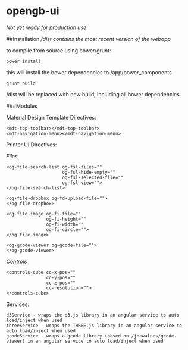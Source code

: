 # opengb-ui

_Not yet ready for production use._


##Installation
_/dist contains the most recent version of the webapp_

to compile from source using bower/grunt:

	bower install

this will install the bower dependencies to /app/bower_components
	
	grunt build

/dist will be replaced with new build, including all bower dependencies.


###Modules

Material Design Template Directives: 

    <mdt-top-toolbar></mdt-top-toolbar>
    <mdt-navigation-menu></mdt-navigation-menu>

Printer UI Directives:

_Files_

	<og-file-search-list og-fsl-files="" 
		                 og-fsl-hide-empty="" 
		                 og-fsl-selected-file=""
		                 og-fsl-view="">
	</og-file-search-list>

	<og-file-dropbox og-fd-upload-file="">
	</og-file-dropbox>

    <og-file-image og-fi-file=""  
                   og-fi-height="" 
                   og-fi-width="" 
                   og-fi-circle="">
    </og-file-image>

    <og-gcode-viewer og-gcode-file="">
	</og-gcode-viewer>


_Controls_

	<controls-cube cc-x-pos=""  
				   cc-y-pos=""  
				   cc-z-pos=""  
				   cc-resolution="">
	</controls-cube>

Services:
	
	d3Service - wraps the d3.js library in an angular service to auto load/inject when used
	threeService - wraps the THREE.js library in an angular service to auto load/inject when used
	gcodeService - wraps a gcode library (based on /joewalnes/gcode-viewer) in an angular service to auto load/inject when used

